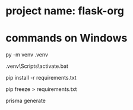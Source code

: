 # project name: flask-org

# commands on Windows
py -m venv .venv

.venv\Scripts\activate.bat

pip install -r requirements.txt

pip freeze > requirements.txt

prisma generate
